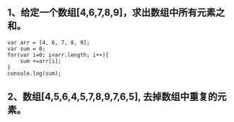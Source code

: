 ## 1、给定一个数组[4,6,7,8,9]，求出数组中所有元素之和。
    var arr = [4, 6, 7, 8, 9];
    var sum = 0;
    for(var i=0; i<arr.length; i++){
        sum +=arr[i];
    }
    console.log(sum);
## 2、数组[4,5,6,4,5,7,8,9,7,6,5], 去掉数组中重复的元素。
